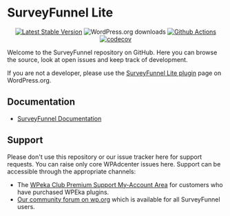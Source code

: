 # SurveyFunnel Lite #

<p align="center">
<a href="https://wordpress.org/plugins/surveyfunnel-lite/"><img src="https://img.shields.io/wordpress/plugin/v/surveyfunnel-lite" alt="Latest Stable Version"></a>
<img src="https://img.shields.io/wordpress/plugin/dt/surveyfunnel-lite" alt="WordPress.org downloads">
<a href="https://github.com/wpeka/surveyfunnel-lite/actions/workflows/pr-code-coverage.yml"><img src="https://github.com/wpeka/surveyfunnel-lite/actions/workflows/pr-code-coverage.yml/badge.svg" alt="Github Actions"></a>
<a href="https://codecov.io/gh/wpeka/surveyfunnel-lite"><img src="https://codecov.io/gh/wpeka/surveyfunnel-lite/branch/master/graph/badge.svg?token=0CWSQHMJ40" alt="codecov"></a>
</p>

Welcome to the SurveyFunnel repository on GitHub. Here you can browse the source, look at open issues and keep track of development.

If you are not a developer, please use the [SurveyFunnel Lite plugin](https://wordpress.org/plugins/surveyfunnel-lite/) page on WordPress.org.

## Documentation
* [SurveyFunnel Documentation](https://docs.wpeka.com/survey-funnel/)

## Support
Please don't use this repository or our issue tracker here for support requests. You can raise only core WPAdcenter issues here. Support can be accessible through the appropriate channels:
* The [WPeka Club Premium Support My-Account Area](https://club.wpeka.com/my-account/) for customers who have purchased WPEka plugins.
* [Our community forum on wp.org](https://wordpress.org/support/plugin/surveyfunnel-lite/) which is available for all SurveyFunnel users.
